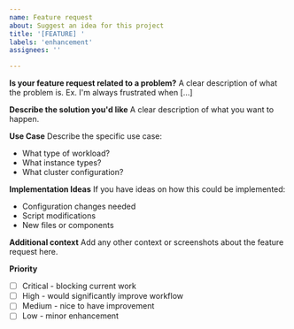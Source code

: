 ```yaml
---
name: Feature request
about: Suggest an idea for this project
title: '[FEATURE] '
labels: 'enhancement'
assignees: ''

---
```


**Is your feature request related to a problem?**
A clear description of what the problem is. Ex. I'm always frustrated when [...]

**Describe the solution you'd like**
A clear description of what you want to happen.

**Use Case**
Describe the specific use case:
- What type of workload?
- What instance types?
- What cluster configuration?

**Implementation Ideas**
If you have ideas on how this could be implemented:
- Configuration changes needed
- Script modifications
- New files or components

**Additional context**
Add any other context or screenshots about the feature request here.

**Priority**
- [ ] Critical - blocking current work
- [ ] High - would significantly improve workflow  
- [ ] Medium - nice to have improvement
- [ ] Low - minor enhancement
